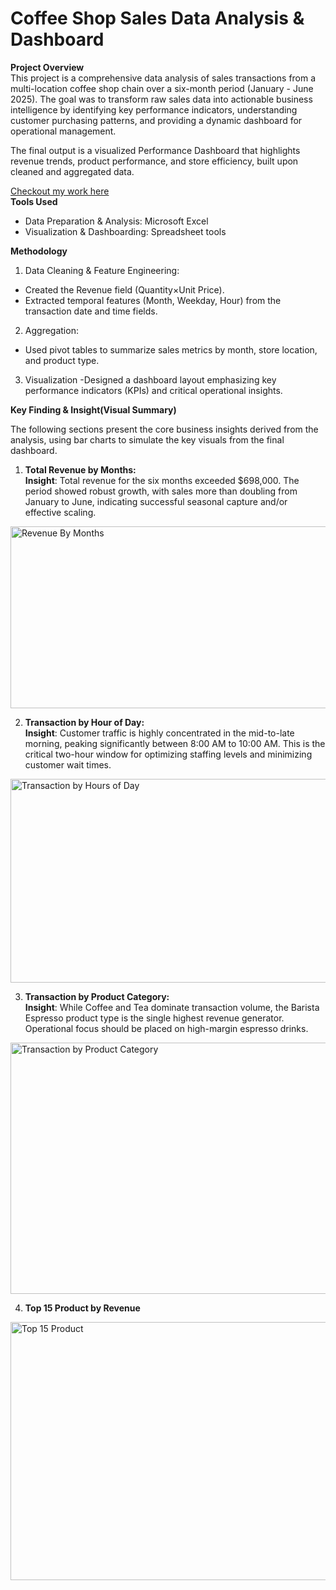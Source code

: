 # Coffee Shop Sales Data Analysis & Dashboard
**Project Overview**  
This project is a comprehensive data analysis of sales transactions from a multi-location coffee shop chain over a six-month period (January - June 2025). The goal was to transform raw sales data into actionable business intelligence by identifying key performance indicators, understanding customer purchasing patterns, and providing a dynamic dashboard for operational management. 

The final output is a visualized  Performance Dashboard that highlights revenue trends, product performance, and store efficiency, built upon cleaned and aggregated data.  

[Checkout my work here](Coffee_Shop_Sales.xlsx)  
**Tools Used**  

- Data Preparation & Analysis: Microsoft Excel
- Visualization & Dashboarding: Spreadsheet tools

**Methodology**  

1. Data Cleaning & Feature Engineering:
- Created the Revenue field (Quantity×Unit Price).
- Extracted temporal features (Month, Weekday, Hour) from the transaction date and time fields.
2. Aggregation:
- Used pivot tables to summarize sales metrics by month, store location, and product type.
3. Visualization
-Designed a dashboard layout emphasizing key performance indicators (KPIs) and critical operational insights.

**Key Finding & Insight(Visual Summary)**  

The following sections present the core business insights derived from the analysis, using bar charts to simulate the key visuals from the final dashboard.

1. **Total Revenue by Months:**  
**Insight**: Total revenue for the six months exceeded $698,000. The period showed robust growth, with sales more than doubling from January to June, indicating successful seasonal capture and/or effective scaling.
<img width="980" height="291" alt="Revenue By Months" src="https://github.com/user-attachments/assets/e4f783ed-d275-4d5f-b362-df0aa7ba0feb" />

2. **Transaction by Hour of Day:**  
**Insight**:  Customer traffic is highly concentrated in the mid-to-late morning, peaking significantly between 8:00 AM to 10:00 AM. This is the critical two-hour window for optimizing staffing levels and minimizing customer wait times.

<img width="541" height="326" alt="Transaction by Hours of Day" src="https://github.com/user-attachments/assets/ef0c64d7-f069-415f-87c3-13c892671574" />

3. **Transaction by Product Category:**  
**Insight**: While Coffee and Tea dominate transaction volume, the Barista Espresso product type is the single highest revenue generator. Operational focus should be placed on high-margin espresso drinks.

<img width="612" height="402" alt="Transaction by Product Category" src="https://github.com/user-attachments/assets/922c478c-34b4-4b55-b54b-8f3dcb92fb26" />

4. **Top 15 Product by Revenue**

<img width="545" height="413" alt="Top 15 Product" src="https://github.com/user-attachments/assets/cac9ad07-9543-4e10-9e48-a65495f9e269" />
